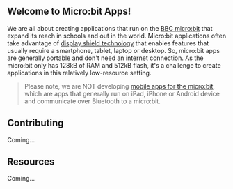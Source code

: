 ## Welcome to Micro:bit Apps!

We are all about creating applications that run on the [BBC micro:bit](https://microbit.org) 
that expand its reach in schools and out in the world.  Micro:bit applications 
often take advantage of [display shield technology](https://github.com/microbit-apps/display-shield) 
that enables features that usually require a smartphone, tablet, laptop or desktop. 
So, micro:bit  apps are generally portable and don't need an internet connection. As the
micro:bit only has 128kB of RAM and 512kB flash, it's a challenge to create
applications in this relatively low-resource setting.

> Please note, we are NOT developing [mobile apps for the micro:bit](https://microbit.org/get-started/user-guide/mobile/),
> which are apps that generally run on iPad, iPhone or Android device and communicate over Bluetooth to a micro:bit.

## Contributing

Coming...

## Resources

Coming...
